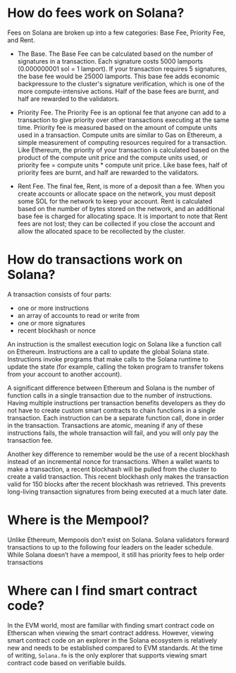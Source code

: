 # How do fees work on Solana?

Fees on Solana are broken up into a few categories: Base Fee, Priority Fee, and Rent.

- The Base.
  The Base Fee can be calculated based on the number of signatures in a transaction. Each signature costs 5000 lamports (0.000000001 sol = 1 lamport). If your transaction requires 5 signatures, the base fee would be 25000 lamports. This base fee adds economic backpressure to the cluster's signature verification, which is one of the more compute-intensive actions. Half of the base fees are burnt, and half are rewarded to the validators.

- Priority Fee.
  The Priority Fee is an optional fee that anyone can add to a transaction to give priority over other transactions executing at the same time. Priority fee is measured based on the amount of compute units used in a transaction. Compute units are similar to Gas on Ethereum, a simple measurement of computing resources required for a transaction. Like Ethereum, the priority of your transaction is calculated based on the product of the compute unit price and the compute units used, or priority fee = compute units \* compute unit price. Like base fees, half of priority fees are burnt, and half are rewarded to the validators.

- Rent Fee.
  The final fee, Rent, is more of a deposit than a fee. When you create accounts or allocate space on the network, you must deposit some SOL for the network to keep your account. Rent is calculated based on the number of bytes stored on the network, and an additional base fee is charged for allocating space. It is important to note that Rent fees are not lost; they can be collected if you close the account and allow the allocated space to be recollected by the cluster.

# How do transactions work on Solana?

A transaction consists of four parts:

- one or more instructions
- an array of accounts to read or write from
- one or more signatures
- recent blockhash or nonce

An instruction is the smallest execution logic on Solana like a function call on Ethereum. Instructions are a call to update the global Solana state. Instructions invoke programs that make calls to the Solana runtime to update the state (for example, calling the token program to transfer tokens from your account to another account).

A significant difference between Ethereum and Solana is the number of function calls in a single transaction due to the number of instructions. Having multiple instructions per transaction benefits developers as they do not have to create custom smart contracts to chain functions in a single transaction. Each instruction can be a separate function call, done in order in the transaction. Transactions are atomic, meaning if any of these instructions fails, the whole transaction will fail, and you will only pay the transaction fee.

Another key difference to remember would be the use of a recent blockhash instead of an incremental nonce for transactions. When a wallet wants to make a transaction, a recent blockhash will be pulled from the cluster to create a valid transaction. This recent blockhash only makes the transaction valid for 150 blocks after the recent blockhash was retrieved. This prevents long-living transaction signatures from being executed at a much later date.

# Where is the Mempool?

Unlike Ethereum, Mempools don’t exist on Solana. Solana validators forward transactions to up to the following four leaders on the leader schedule. While Solana doesn’t have a mempool, it still has priority fees to help order transactions

# Where can I find smart contract code?

In the EVM world, most are familiar with finding smart contract code on Etherscan when viewing the smart contract address. However, viewing smart contract code on an explorer in the Solana ecosystem is relatively new and needs to be established compared to EVM standards. At the time of writing, `Solana.fm` is the only explorer that supports viewing smart contract code based on verifiable builds.
